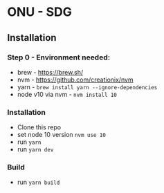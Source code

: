 # ONU - SDG

## Installation

### Step 0 - Environment needed:
- brew - https://brew.sh/
- nvm - https://github.com/creationix/nvm
- yarn - ```brew install yarn --ignore-dependencies```
- node v10 via nvm - ```nvm install 10```

### Installation
- Clone this repo
- set node 10 version ```nvm use 10```
- run ```yarn```
- run ```yarn dev```

### Build
- run ```yarn build```
